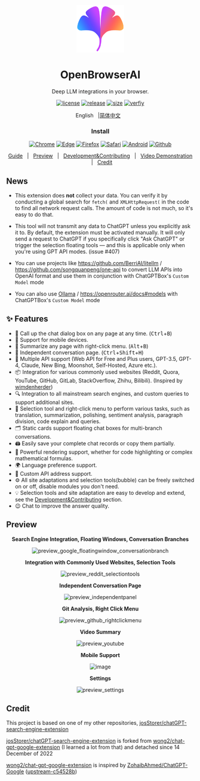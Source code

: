 <p align="center">
    <img src="./src/logo.png">
</p>

<h1 align="center">OpenBrowserAI</h1>

<div align="center">

Deep LLM integrations in your browser.

[![license][license-image]][license-url]
[![release][release-image]][release-url]
[![size](https://img.shields.io/badge/minified%20size-390%20kB-blue)][release-url]
[![verfiy][verify-image]][verify-url]

English &nbsp;&nbsp;|[简体中文](README_ZH.md) &nbsp;&nbsp;

### Install

[![Chrome][Chrome-image]][Chrome-url]
[![Edge][Edge-image]][Edge-url]
[![Firefox][Firefox-image]][Firefox-url]
[![Safari][Safari-image]][Safari-url]
[![Android][Android-image]][Android-url]
[![Github][Github-image]][Github-url]

[Guide](https://github.com/ChatGPTBox-dev/chatGPTBox/wiki/Guide) &nbsp;&nbsp;|&nbsp;&nbsp; [Preview](#Preview) &nbsp;&nbsp;|&nbsp;&nbsp; [Development&Contributing][dev-url] &nbsp;&nbsp;|&nbsp;&nbsp; [Video Demonstration](https://www.youtube.com/watch?v=E1smDxJvTRs) &nbsp;&nbsp;|&nbsp;&nbsp; [Credit](#Credit)

[dev-url]: https://github.com/ChatGPTBox-dev/chatGPTBox/wiki/Development&Contributing

[license-image]: http://img.shields.io/badge/license-MIT-blue.svg

[license-url]: https://github.com/ChatGPTBox-dev/chatGPTBox/blob/master/LICENSE

[release-image]: https://img.shields.io/github/release/ChatGPTBox-dev/chatGPTBox.svg

[release-url]: https://github.com/ChatGPTBox-dev/chatGPTBox/releases/latest

[verify-image]: https://github.com/ChatGPTBox-dev/chatGPTBox/workflows/verify-configs/badge.svg

[verify-url]: https://github.com/ChatGPTBox-dev/chatGPTBox/actions/workflows/verify-configs.yml

[Chrome-image]: https://img.shields.io/badge/-Chrome-brightgreen?logo=google-chrome&logoColor=white

[Chrome-url]: https://chrome.google.com/webstore/detail/chatgptbox/eobbhoofkanlmddnplfhnmkfbnlhpbbo

[Edge-image]: https://img.shields.io/badge/-Edge-blue?logo=microsoft-edge&logoColor=white

[Edge-url]: https://microsoftedge.microsoft.com/addons/detail/fission-chatbox-best/enjmfilpkbbabhgeoadmdpjjpnahkogf

[Firefox-image]: https://img.shields.io/badge/-Firefox-orange?logo=firefox-browser&logoColor=white

[Firefox-url]: https://addons.mozilla.org/firefox/addon/chatgptbox/

[Safari-image]: https://img.shields.io/badge/-Safari-blue?logo=safari&logoColor=white

[Safari-url]: https://apps.apple.com/app/fission-chatbox/id6446611121

[Android-image]: https://img.shields.io/badge/-Android-brightgreen?logo=android&logoColor=white

[Android-url]: https://github.com/ChatGPTBox-dev/chatGPTBox/wiki/Install#install-to-android

[Github-image]: https://img.shields.io/badge/-Github-black?logo=github&logoColor=white

[Github-url]: https://github.com/ChatGPTBox-dev/chatGPTBox/wiki/Install

</div>

## News

- This extension does **not** collect your data. You can verify it by conducting a global search for `fetch(` and `XMLHttpRequest(` in the code to find all network request calls. The amount of code is not much, so it's easy to do that.

- This tool will not transmit any data to ChatGPT unless you explicitly ask it to. By default, the extension must be activated manually. It will only send a request to ChatGPT if you specifically click "Ask ChatGPT" or trigger the selection floating tools — and this is applicable only when you're using GPT API modes. (issue #407)

- You can use projects like https://github.com/BerriAI/litellm / https://github.com/songquanpeng/one-api to convert LLM APIs into OpenAI format and use them in conjunction with ChatGPTBox's `Custom Model` mode

- You can also use [Ollama](https://github.com/ChatGPTBox-dev/chatGPTBox/issues/616#issuecomment-1975186467) / https://openrouter.ai/docs#models with ChatGPTBox's `Custom Model` mode

## ✨ Features

- 🌈 Call up the chat dialog box on any page at any time. (<kbd>Ctrl</kbd>+<kbd>B</kbd>)
- 📱 Support for mobile devices.
- 📓 Summarize any page with right-click menu. (<kbd>Alt</kbd>+<kbd>B</kbd>)
- 📖 Independent conversation page. (<kbd>Ctrl</kbd>+<kbd>Shift</kbd>+<kbd>H</kbd>)
- 🔗 Multiple API support (Web API for Free and Plus users, GPT-3.5, GPT-4, Claude, New Bing, Moonshot, Self-Hosted, Azure etc.).
- 📦 Integration for various commonly used websites (Reddit, Quora, YouTube, GitHub, GitLab, StackOverflow, Zhihu, Bilibili). (Inspired by [wimdenherder](https://github.com/wimdenherder))
- 🔍 Integration to all mainstream search engines, and custom queries to support additional sites.
- 🧰 Selection tool and right-click menu to perform various tasks, such as translation, summarization, polishing,
  sentiment analysis, paragraph division, code explain and queries.
- 🗂️ Static cards support floating chat boxes for multi-branch conversations.
- 🖨️ Easily save your complete chat records or copy them partially.
- 🎨 Powerful rendering support, whether for code highlighting or complex mathematical formulas.
- 🌍 Language preference support.
- 📝 Custom API address support.
- ⚙️ All site adaptations and selection tools(bubble) can be freely switched on or off, disable modules you don't need.
- 💡 Selection tools and site adaptation are easy to develop and extend, see the [Development&Contributing][dev-url]
  section.
- 😉 Chat to improve the answer quality.

## Preview

<div align="center">

**Search Engine Integration, Floating Windows, Conversation Branches**

![preview_google_floatingwindow_conversationbranch](screenshots/preview_google_floatingwindow_conversationbranch.jpg)

**Integration with Commonly Used Websites, Selection Tools**

![preview_reddit_selectiontools](screenshots/preview_reddit_selectiontools.jpg)

**Independent Conversation Page**

![preview_independentpanel](screenshots/preview_independentpanel.jpg)

**Git Analysis, Right Click Menu**

![preview_github_rightclickmenu](screenshots/preview_github_rightclickmenu.jpg)

**Video Summary**

![preview_youtube](screenshots/preview_youtube.jpg)

**Mobile Support**

![image](https://user-images.githubusercontent.com/13366013/225529110-9221c8ce-ad41-423e-b6ec-097981e74b66.png)

**Settings**

![preview_settings](screenshots/preview_settings.jpg)

</div>

## Credit

This project is based on one of my other repositories, [josStorer/chatGPT-search-engine-extension](https://github.com/josStorer/chatGPT-search-engine-extension)

[josStorer/chatGPT-search-engine-extension](https://github.com/josStorer/chatGPT-search-engine-extension) is forked
from [wong2/chat-gpt-google-extension](https://github.com/wong2/chat-gpt-google-extension) (I learned a lot from that)
and detached since 14 December of 2022

[wong2/chat-gpt-google-extension](https://github.com/wong2/chat-gpt-google-extension) is inspired
by [ZohaibAhmed/ChatGPT-Google](https://github.com/ZohaibAhmed/ChatGPT-Google) ([upstream-c54528b](https://github.com/wong2/chatgpt-google-extension/commit/c54528b0e13058ab78bfb433c92603db017d1b6b))
